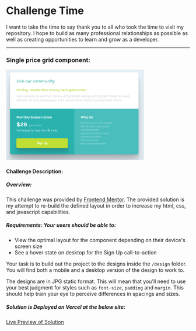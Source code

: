 # Challenge Time #

I want to take the time to say thank you to all who took the time to visit my repository. I hope to build as many professional relationships as possible as well as creating opportunities to learn and grow as a developer.

---

### Single price grid component:

<img src="single-page-component.png" width="75%">

#### Challenge Description:

##### Overview: 

This challenge was provided by [Frontend Mentor](https://www.frontendmentor.io/). The provided solution is my attempt to re-build the defined layout in order to increase my html, css, and javascript capabilities.

##### Requirements: Your users should be able to:

- View the optimal layout for the component depending on their device's screen size
- See a hover state on desktop for the Sign Up call-to-action

Your task is to build out the project to the designs inside the `/design` folder. You will find both a mobile and a desktop version of the design to work to.

The designs are in JPG static format. This will mean that you'll need to use your best judgment for styles such as `font-size`, `padding` and `margin`. This should help train your eye to perceive differences in spacings and sizes.

##### Solution is Deployed on Vercel at the below site:

[Live Preview of Solution](https://price-grid-tau.vercel.app/)



